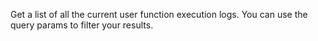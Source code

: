 Get a list of all the current user function execution logs.
You can use the query params to filter your results.
